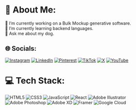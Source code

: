 # 💫 About Me:
🔭 I’m currently working on a Bulk Mockup generative software.<br>🌱 I’m currently learning backend languages.<br>💬 Ask me about my dog.


## 🌐 Socials:
[![Instagram](https://img.shields.io/badge/Instagram-%23E4405F.svg?logo=Instagram&logoColor=white)](https://instagram.com/galleryink_art) [![LinkedIn](https://img.shields.io/badge/LinkedIn-%230077B5.svg?logo=linkedin&logoColor=white)](https://linkedin.com/in/krystian-bedkowski-a1ba82164) [![Pinterest](https://img.shields.io/badge/Pinterest-%23E60023.svg?logo=Pinterest&logoColor=white)](https://pinterest.com/galleryinkart) [![TikTok](https://img.shields.io/badge/TikTok-%23000000.svg?logo=TikTok&logoColor=white)](https://tiktok.com/@galleryink.art) [![X](https://img.shields.io/badge/X-black.svg?logo=X&logoColor=white)](https://x.com/galleryink_art) [![YouTube](https://img.shields.io/badge/YouTube-%23FF0000.svg?logo=YouTube&logoColor=white)](https://youtube.com/@galleryinkart) 

# 💻 Tech Stack:
![HTML5](https://img.shields.io/badge/html5-%23E34F26.svg?style=for-the-badge&logo=html5&logoColor=white) ![CSS3](https://img.shields.io/badge/css3-%231572B6.svg?style=for-the-badge&logo=css3&logoColor=white) ![JavaScript](https://img.shields.io/badge/javascript-%23323330.svg?style=for-the-badge&logo=javascript&logoColor=%23F7DF1E) ![React](https://img.shields.io/badge/react-%2320232a.svg?style=for-the-badge&logo=react&logoColor=%2361DAFB) ![Adobe Illustrator](https://img.shields.io/badge/adobe%20illustrator-%23FF9A00.svg?style=for-the-badge&logo=adobe%20illustrator&logoColor=white) ![Adobe Photoshop](https://img.shields.io/badge/adobe%20photoshop-%2331A8FF.svg?style=for-the-badge&logo=adobe%20photoshop&logoColor=white) ![Adobe XD](https://img.shields.io/badge/Adobe%20XD-470137?style=for-the-badge&logo=Adobe%20XD&logoColor=#FF61F6) ![Framer](https://img.shields.io/badge/Framer-black?style=for-the-badge&logo=framer&logoColor=blue) ![Google Cloud](https://img.shields.io/badge/GoogleCloud-%234285F4.svg?style=for-the-badge&logo=google-cloud&logoColor=white)


